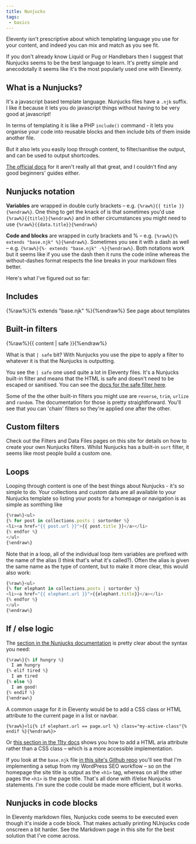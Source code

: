```yaml
---
title: Nunjucks
tags: 
 - basics
---
```


Eleventy isn't prescriptive about which templating language you use for your content, and indeed you can mix and match as you see fit.

If you don't already know Liquid or Pug or Handlebars then I suggest that Nunjucks seems to be the best language to learn. It's pretty simple and anecodotally it seems like it's the most popularly used one with Eleventy.

## What is a Nunjucks?
It's a javascript based template language. Nunjucks files have a `.njk` suffix. I like it because it lets you do javascript things without having to be very good at javascript!

In terms of templating it is like a PHP `include()` command - it lets you organise your code into reusable blocks and then include bits of them inside another file.

But it also lets you easily loop through content, to filter/sanitise the output, and can be used to output shortcodes.

[The official docs](https://mozilla.github.io/nunjucks/) for it aren't really all that great, and I couldn't find any good beginners' guides either.

## Nunjucks notation

**Variables** are wrapped in double curly brackets – e.g. `{%raw%}{{ title }}{%endraw%}`. One thing to get the knack of is that sometimes you'd use `{%raw%}{{title}}{%endraw%}` and in other circumstances you might need to use `{%raw%}{{data.title}}{%endraw%}`

**Code and blocks** are wrapped in curly brackets and % – e.g. `{%raw%}{% extends "base.njk" %}{%endraw%}`. Sometimes you see it with a dash as well – e.g. `{%raw%}{%- extends "base.njk" -%}{%endraw%}`. Both notations work but it seems like if you use the dash then it runs the code inline whereas the without-dashes format respects the line breaks in your markdown files better.

Here's what I've figured out so far:

## Includes

{%raw%}{% extends "base.njk" %}{%endraw%} See page about templates

## Built-in filters

{%raw%}{{ content | safe }}{%endraw%}

What is that `| safe` bit? 
With Nunjucks you use the pipe to apply a filter to whatever it is that the Nunjucks is outputting.

You see the `| safe` one used quite a lot in Eleventy files. It's a Nunjucks built-in filter and means that the HTML is safe and doesn't need to be escaped or sanitised. You can see the [docs for the safe filter here](https://mozilla.github.io/nunjucks/templating.html#safe).

Some of the the other built-in filters you might use are `reverse`, `trim`, `urlize` and `random`. The documentation for those is pretty straightforward. You'll see that you can 'chain' filters so they're applied one after the other.

## Custom filters

Check out the Filters and Data Files pages on this site for details on how to create your own Nunjucks filters.  Whilst Nunjucks has a built-in `sort` filter, it seems like most people build a custom one.

## Loops

Looping through content is one of the best things about Nunjucks - it's so simple to do. Your collections and custom data are all available to your Nunjucks template so listing your posts for a homepage or navigation is as simple as somthing like

```js
{%raw%}<ul>
{% for post in collections.posts | sortorder %}
<li><a href="{{ post.url }}">{{ post.title }}</a></li>
{% endfor %}
</ul>
{%endraw%}
```
Note that in a loop, all of the individual loop item variables are prefixed with the name of the alias (I think that's what it's called?). Often the alias is given the same name as the type of content, but to make it more clear, this would also work:

```js
{%raw%}<ul>
{% for elephant in collections.posts | sortorder %}
<li><a href="{{ elephant.url }}">{{elephant.title}}</a></li>
{% endfor %}
</ul>
{%endraw%}
```

## If / else logic
The [section in the Nunjucks documentation](https://mozilla.github.io/nunjucks/templating.html#if) is pretty clear about the syntax you need:

```js
{%raw%}{% if hungry %}
  I am hungry
{% elif tired %}
  I am tired
{% else %}
  I am good!
{% endif %}
{%endraw%}
```
A common usage for it in Eleventy would be to add a CSS class or HTML attribute to the current page in a list or navbar.

```
{%raw%}<li{% if elephant.url == page.url %} class="my-active-class"{% endif %}{%endraw%}>
```
Or [this section in the 11ty docs](https://www.11ty.dev/docs/collections/#example-navigation-links-with-an-[aria-current]-attribute-added-for-on-the-current-page) shows you how to add a HTML aria attribute rather than a CSS class – which is a more accessible implementation.

If you look at the `base.njk` file [in this site's Github repo](https://github.com/badlydrawnben/eleventy-guide/blob/master/src/_includes/base.njk) you'll see that I'm implementing a setup from my WordPress SEO workflow – so on the homepage the site title is output as the `<h1>` tag, whereas on all the other pages the `<h1>` is the page title. That's all done with if/else Nunjucks statements. I'm sure the code could be made more efficient, but it works.

## Nunjucks in code blocks
In Eleventy markdown files, Nunjucks code seems to be executed even though it's inside a code block. That makes actually printing NUnjucks code onscreen a bit harder. See the Markdown page in this site for the best solution that I've come across.